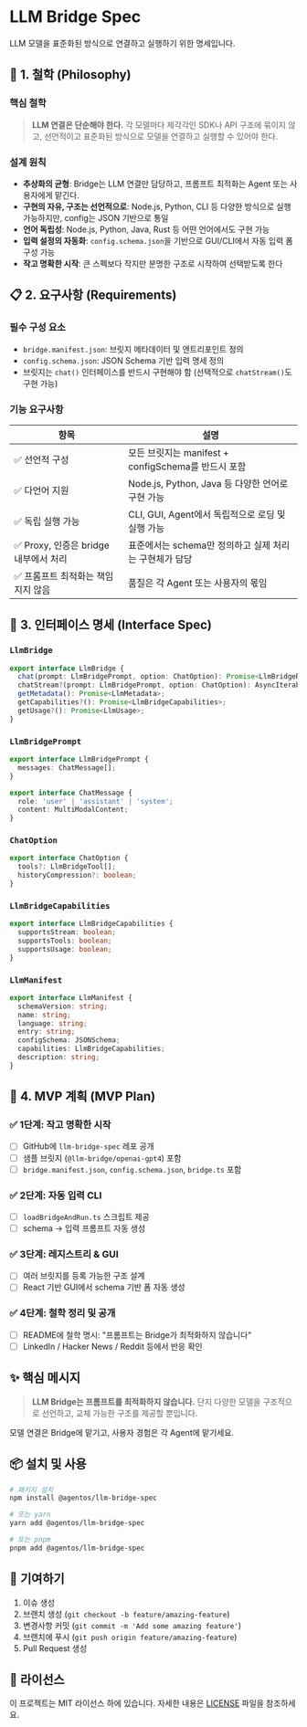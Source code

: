 # LLM Bridge Spec

LLM 모델을 표준화된 방식으로 연결하고 실행하기 위한 명세입니다.

## 🧭 1. 철학 (Philosophy)

### 핵심 철학

> **LLM 연결은 단순해야 한다.**
> 각 모델마다 제각각인 SDK나 API 구조에 묶이지 않고, 선언적이고 표준화된 방식으로 모델을 연결하고 실행할 수 있어야 한다.

### 설계 원칙

- **추상화의 균형**: Bridge는 LLM 연결만 담당하고, 프롬프트 최적화는 Agent 또는 사용자에게 맡긴다.
- **구현의 자유, 구조는 선언적으로**: Node.js, Python, CLI 등 다양한 방식으로 실행 가능하지만, config는 JSON 기반으로 통일
- **언어 독립성**: Node.js, Python, Java, Rust 등 어떤 언어에서도 구현 가능
- **입력 설정의 자동화**: `config.schema.json`을 기반으로 GUI/CLI에서 자동 입력 폼 구성 가능
- **작고 명확한 시작**: 큰 스펙보다 작지만 분명한 구조로 시작하여 선택받도록 한다

## 📋 2. 요구사항 (Requirements)

### 필수 구성 요소

- `bridge.manifest.json`: 브릿지 메타데이터 및 엔트리포인트 정의
- `config.schema.json`: JSON Schema 기반 입력 명세 정의
- 브릿지는 `chat()` 인터페이스를 반드시 구현해야 함 (선택적으로 `chatStream()`도 구현 가능)

### 기능 요구사항

| 항목                                  | 설명                                                   |
| ------------------------------------- | ------------------------------------------------------ |
| ✅ 선언적 구성                        | 모든 브릿지는 manifest + configSchema를 반드시 포함    |
| ✅ 다언어 지원                        | Node.js, Python, Java 등 다양한 언어로 구현 가능       |
| ✅ 독립 실행 가능                     | CLI, GUI, Agent에서 독립적으로 로딩 및 실행 가능       |
| ✅ Proxy, 인증은 bridge 내부에서 처리 | 표준에서는 schema만 정의하고 실제 처리는 구현체가 담당 |
| ✅ 프롬프트 최적화는 책임지지 않음    | 품질은 각 Agent 또는 사용자의 몫임                     |

## 🧩 3. 인터페이스 명세 (Interface Spec)

### `LlmBridge`

```typescript
export interface LlmBridge {
  chat(prompt: LlmBridgePrompt, option: ChatOption): Promise<LlmBridgeResponse>;
  chatStream?(prompt: LlmBridgePrompt, option: ChatOption): AsyncIterable<LlmBridgeResponse>;
  getMetadata(): Promise<LlmMetadata>;
  getCapabilities?(): Promise<LlmBridgeCapabilities>;
  getUsage?(): Promise<LlmUsage>;
}
```

### `LlmBridgePrompt`

```typescript
export interface LlmBridgePrompt {
  messages: ChatMessage[];
}

export interface ChatMessage {
  role: 'user' | 'assistant' | 'system';
  content: MultiModalContent;
}
```

### `ChatOption`

```typescript
export interface ChatOption {
  tools?: LlmBridgeTool[];
  historyCompression?: boolean;
}
```

### `LlmBridgeCapabilities`

```typescript
export interface LlmBridgeCapabilities {
  supportsStream: boolean;
  supportsTools: boolean;
  supportsUsage: boolean;
}
```

### `LlmManifest`

```typescript
export interface LlmManifest {
  schemaVersion: string;
  name: string;
  language: string;
  entry: string;
  configSchema: JSONSchema;
  capabilities: LlmBridgeCapabilities;
  description: string;
}
```

## 🚀 4. MVP 계획 (MVP Plan)

### ✅ 1단계: 작고 명확한 시작

- [ ] GitHub에 `llm-bridge-spec` 레포 공개
- [ ] 샘플 브릿지 (`@llm-bridge/openai-gpt4`) 포함
- [ ] `bridge.manifest.json`, `config.schema.json`, `bridge.ts` 포함

### ✅ 2단계: 자동 입력 CLI

- [ ] `loadBridgeAndRun.ts` 스크립트 제공
- [ ] schema → 입력 프롬프트 자동 생성

### ✅ 3단계: 레지스트리 & GUI

- [ ] 여러 브릿지를 등록 가능한 구조 설계
- [ ] React 기반 GUI에서 schema 기반 폼 자동 생성

### ✅ 4단계: 철학 정리 및 공개

- [ ] README에 철학 명시: "프롬프트는 Bridge가 최적화하지 않습니다"
- [ ] LinkedIn / Hacker News / Reddit 등에서 반응 확인

## ✨ 핵심 메시지

> **LLM Bridge는 프롬프트를 최적화하지 않습니다.**
> 단지 다양한 모델을 구조적으로 선언하고, 교체 가능한 구조를 제공할 뿐입니다.

모델 연결은 Bridge에 맡기고,
사용자 경험은 각 Agent에 맡기세요.

## 📦 설치 및 사용

```bash
# 패키지 설치
npm install @agentos/llm-bridge-spec

# 또는 yarn
yarn add @agentos/llm-bridge-spec

# 또는 pnpm
pnpm add @agentos/llm-bridge-spec
```

## 🤝 기여하기

1. 이슈 생성
2. 브랜치 생성 (`git checkout -b feature/amazing-feature`)
3. 변경사항 커밋 (`git commit -m 'Add some amazing feature'`)
4. 브랜치에 푸시 (`git push origin feature/amazing-feature`)
5. Pull Request 생성

## 📄 라이선스

이 프로젝트는 MIT 라이선스 하에 있습니다. 자세한 내용은 [LICENSE](LICENSE) 파일을 참조하세요.
